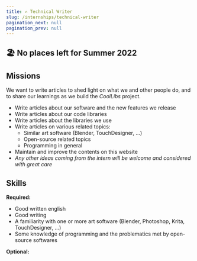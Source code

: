 ```yaml
---
title: ✍️ Technical Writer
slug: /internships/technical-writer
pagination_next: null
pagination_prev: null
---
```


## 🏖️ No places left for Summer 2022

## Missions

We want to write articles to shed light on what we and other people do, and to share our learnings as we build the *CoolLibs* project.

- Write articles about our software and the new features we release
- Write articles about our code libraries
- Write articles about the libraries we use
- Write articles on various related topics:
    - Similar art software (Blender, TouchDesigner, ...)
    - Open-source related topics
    - Programming in general
- Maintain and improve the contents on this website
- _Any other ideas coming from the intern will be welcome and considered with great care_

## Skills

**Required:**

- Good written english
- Good writing
- A familiarity with one or more art software (Blender, Photoshop, Krita, TouchDesigner, ...)
- Some knowledge of programming and the problematics met by open-source softwares

**Optional:**
